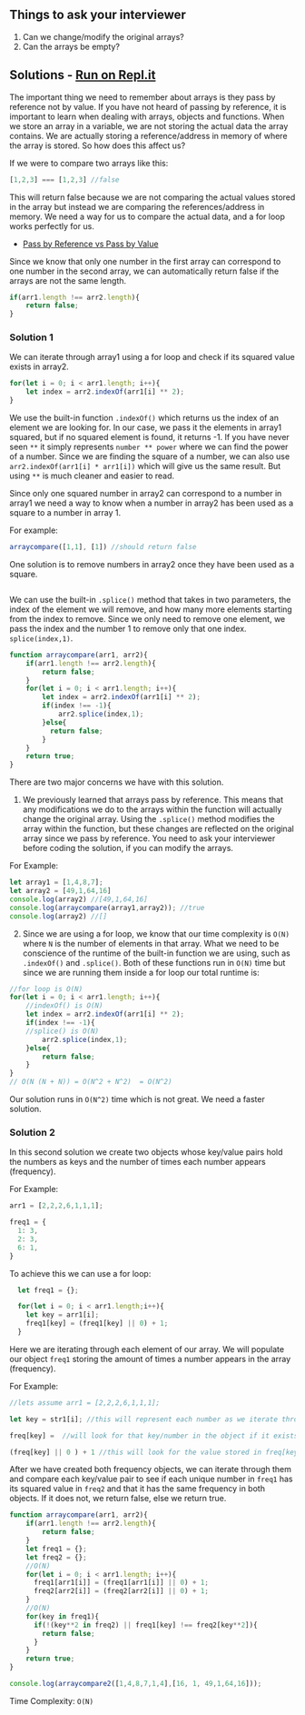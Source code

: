 ## Things to ask your interviewer

1) Can we change/modify the original arrays? 
2) Can the arrays be empty?

## Solutions - [Run on Repl.it](https://repl.it/@wilmervazquez/Two-array-comparison)

The important thing we need to remember about arrays is they pass by reference not by value. If you have not heard of passing by reference, it is important to learn when dealing with arrays, objects and functions. When we store an array in a variable, we are not storing the actual data the array contains. We are actually storing a reference/address in memory of where the array is stored. So how does this affect us?

If we were to compare two arrays like this:
```js
[1,2,3] === [1,2,3] //false
```
This will return false because we are not comparing the actual values stored in the array but instead we are comparing the references/address in memory. We need a way for us to compare the actual data, and a for loop works perfectly for us.

* [Pass by Reference vs Pass by Value](https://medium.com/nodesimplified/javascript-pass-by-value-and-pass-by-reference-in-javascript-fcf10305aa9c)


Since we know that only one number in the first array can correspond to one number in the second array, we can automatically return false if the arrays are not the same length.

```js
if(arr1.length !== arr2.length){
    return false;
}
```

### Solution 1

We can iterate through array1 using a for loop and check if its squared value exists in array2. 
```js
for(let i = 0; i < arr1.length; i++){
    let index = arr2.indexOf(arr1[i] ** 2);
}
```
We use the built-in function `.indexOf()` which returns us the index of an element we are looking for. In our case, we pass it the elements in array1 squared, but if no squared element is found, it returns -1. If you have never seen `**` it simply represents `number ** power` where we can find the power of a number. Since we are finding the square of a number, we can also use `arr2.indexOf(arr1[i] * arr1[i])` which will give us the same result. But using `**` is much cleaner and easier to read.

Since only one squared number in array2 can correspond to a number in array1 we need a way to know when a number in array2 has been used as a square to a number in array 1. 

For example:
```js
arraycompare([1,1], [1]) //should return false
```
One solution is to remove numbers in array2 once they have been used as a square. 

```js
```

We can use the built-in `.splice()` method that takes in two parameters, the index of the element we will remove, and how many more elements starting from the index to remove. Since we only need to remove one element, we pass the index and the number 1 to remove only that one index. `splice(index,1)`.

```js
function arraycompare(arr1, arr2){
    if(arr1.length !== arr2.length){
        return false;
    }
    for(let i = 0; i < arr1.length; i++){
        let index = arr2.indexOf(arr1[i] ** 2);
        if(index !== -1){
            arr2.splice(index,1);
        }else{
          return false;
        }
    }
    return true;
}
```

There are two major concerns we have with this solution. 

1) We previously learned that arrays pass by reference. This means that any modifications we do to the arrays within the function will actually change the original array. Using the `.splice()` method modifies the array within the function, but these changes are reflected on the original array since we pass by reference. You need to ask your interviewer before coding the solution, if you can modify the arrays. 

For Example:
```js
let array1 = [1,4,8,7];
let array2 = [49,1,64,16]
console.log(array2) //[49,1,64,16]
console.log(arraycompare(array1,array2)); //true
console.log(array2) //[]
```

2) Since we are using a for loop, we know that our time complexity is `O(N)` where `N` is the number of elements in that array. What we need to be conscience of the runtime of the built-in function we are using, such as `.indexOf()` and `.splice()`. Both of these functions run in `O(N)` time but since we are running them inside a for loop our total runtime is:
```js
//for loop is O(N)
for(let i = 0; i < arr1.length; i++){
    //indexOf() is O(N)
    let index = arr2.indexOf(arr1[i] ** 2);
    if(index !== -1){
    //splice() is O(N)
        arr2.splice(index,1);
    }else{
        return false;
    }
}
// O(N (N + N)) = O(N^2 + N^2)  = O(N^2)
```
Our solution runs in `O(N^2)` time which is not great. We need a faster solution.


### Solution 2

In this second solution we create two objects whose key/value pairs hold the numbers as keys and the number of times each number appears (frequency).

For Example:
```js
arr1 = [2,2,2,6,1,1,1];

freq1 = {
  1: 3,
  2: 3,
  6: 1,
}
```
To achieve this we can use a for loop:
```js
  let freq1 = {};

  for(let i = 0; i < arr1.length;i++){
    let key = arr1[i];
    freq1[key] = (freq1[key] || 0) + 1;
  }

```
Here we are iterating through each element of our array. We will populate our object `freq1` storing the amount of times a number appears in the array (frequency). 

For Example:
```js
//lets assume arr1 = [2,2,2,6,1,1,1];

let key = str1[i]; //this will represent each number as we iterate through the array

freq[key] =  //will look for that key/number in the object if it exists. If it doesnt exist it will create that key with a value of undefined

(freq[key] || 0 ) + 1 //this will look for the value stored in freq[key] and add one to it if it has a value, but if no value is found (undefined), it will set it to 0 and then add one to it
```

After we have created both frequency objects, we can iterate through them and compare each key/value pair to see if each unique number in `freq1` has its squared value in `freq2` and that it has the same frequency in both objects. If it does not, we return false, else we return true.


```js
function arraycompare(arr1, arr2){
    if(arr1.length !== arr2.length){
        return false;
    }
    let freq1 = {};
    let freq2 = {};
    //O(N)
    for(let i = 0; i < arr1.length; i++){
      freq1[arr1[i]] = (freq1[arr1[i]] || 0) + 1;
      freq2[arr2[i]] = (freq2[arr2[i]] || 0) + 1;
    }
    //O(N)
    for(key in freq1){
      if(!(key**2 in freq2) || freq1[key] !== freq2[key**2]){
        return false;
      }
    }
    return true;
}

console.log(arraycompare2([1,4,8,7,1,4],[16, 1, 49,1,64,16]));
```

Time Complexity: `O(N)` 
